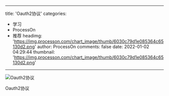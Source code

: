 
---
title: 'Oauth2协议'
categories: 
 - 学习
 - ProcessOn
 - 推荐
headimg: 'https://img.processon.com/chart_image/thumb/6030c79d1e085364c65130d2.png'
author: ProcessOn
comments: false
date: 2022-01-02 04:29:44
thumbnail: 'https://img.processon.com/chart_image/thumb/6030c79d1e085364c65130d2.png'
---

<div>   
<img class="thumb" alt="Oauth2协议" src="https://img.processon.com/chart_image/thumb/6030c79d1e085364c65130d2.png" referrerpolicy="no-referrer">
<p>Oauth2协议</p>  
</div>
            